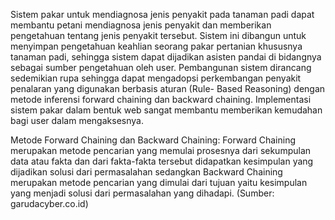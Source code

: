 Sistem pakar untuk mendiagnosa jenis penyakit pada tanaman padi dapat membantu petani mendiagnosa jenis penyakit dan memberikan pengetahuan tentang jenis penyakit tersebut. Sistem ini dibangun untuk menyimpan pengetahuan keahlian seorang pakar pertanian khususnya tanaman padi, sehingga sistem dapat dijadikan asisten pandai di bidangnya sebagai sumber pengetahuan oleh user. Pembangunan sistem dirancang sedemikian rupa sehingga dapat mengadopsi perkembangan penyakit penalaran yang digunakan berbasis aturan (Rule- Based Reasoning) dengan metode inferensi forward chaining dan backward chaining. Implementasi sistem pakar dalam bentuk web sangat membantu memberikan kemudahan bagi user dalam mengaksesnya.

Metode Forward Chaining dan Backward Chaining:
Forward Chaining merupakan metode pencarian yang memulai prosesnya dari sekumpulan data atau fakta dan dari fakta-fakta tersebut didapatkan kesimpulan yang dijadikan solusi dari permasalahan sedangkan Backward Chaining merupakan metode pencarian yang dimulai dari tujuan yaitu kesimpulan yang menjadi solusi dari permasalahan yang dihadapi.
(Sumber: garudacyber.co.id)
